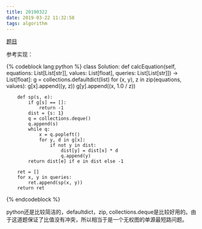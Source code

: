 ```yaml
---
title: 20190322
date: 2019-03-22 11:32:58
tags: algorithm
---
```


[题目](https://leetcode.com/problems/evaluate-division/)

参考实现：

{% codeblock lang:python %}
class Solution:
    def calcEquation(self, equations: List[List[str]], values: List[float], queries: List[List[str]]) -> List[float]:
        g = collections.defaultdict(list)
        for (x, y), z in zip(equations, values):
            g[x].append((y, z))
            g[y].append((x, 1.0 / z))

        def sp(s, e):
            if g[s] == []:
                return -1
            dist = {s: 1}
            q = collections.deque()
            q.append(s)
            while q:
                x = q.popleft()
                for y, d in g[x]:
                    if not y in dist:
                        dist[y] = dist[x] * d
                        q.append(y)
            return dist[e] if e in dist else -1

        ret = []
        for x, y in queries:
            ret.append(sp(x, y))
        return ret
{% endcodeblock %}

python还是比较简洁的，defaultdict，zip, collections.deque是比较好用的。由于这道题保证了比值没有冲突，所以相当于是一个无权图的单源最短路问题。
